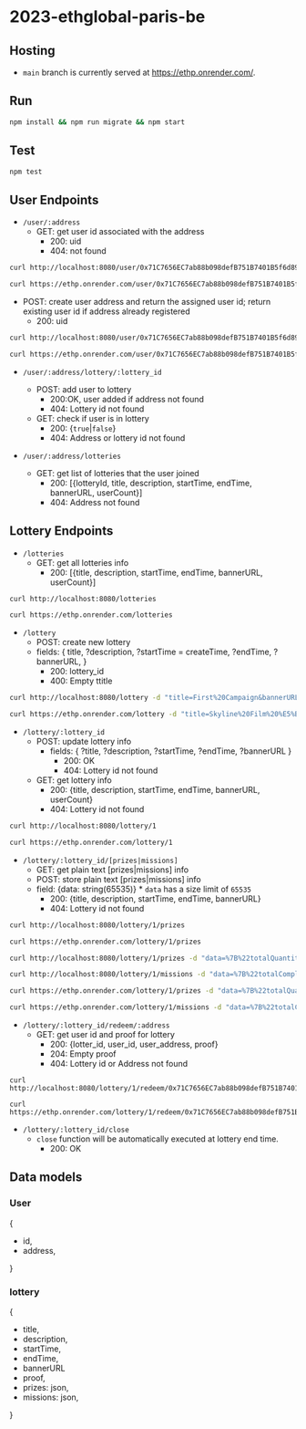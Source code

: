 # 2023-ethglobal-paris-be

## Hosting
- `main` branch is currently served at https://ethp.onrender.com/.

## Run
```sh
npm install && npm run migrate && npm start
```

## Test
```sh
npm test
```

## User Endpoints
- `/user/:address`
  - GET: get user id associated with the address
    - 200: uid
    - 404: not found
```sh
curl http://localhost:8080/user/0x71C7656EC7ab88b098defB751B7401B5f6d8976F
```
```sh
curl https://ethp.onrender.com/user/0x71C7656EC7ab88b098defB751B7401B5f6d8976F
```
  

  - POST: create user address and return the assigned user id; return existing user id if address already registered
    - 200: uid
```sh
curl http://localhost:8080/user/0x71C7656EC7ab88b098defB751B7401B5f6d8976F -X POST
```
```sh
curl https://ethp.onrender.com/user/0x71C7656EC7ab88b098defB751B7401B5f6d8976F -X POST
```

- `/user/:address/lottery/:lottery_id`

  - POST: add user to lottery
    - 200:OK, user added if address not found
    - 404: Lottery id not found
  - GET: check if user is in lottery
    - 200: {`true`|`false`}
    - 404: Address or lottery id not found
   
- `/user/:address/lotteries`
  - GET: get list of lotteries that the user joined
    - 200: [{lotteryId, title, description, startTime, endTime, bannerURL, userCount}]
    - 404: Address not found
      
## Lottery Endpoints
- `/lotteries`
  - GET: get all lotteries info
    - 200: [{title, description, startTime, endTime, bannerURL, userCount}]
```sh
curl http://localhost:8080/lotteries
```
```sh
curl https://ethp.onrender.com/lotteries
```

- `/lottery`
  - POST: create new lottery
  - fields: {
    title,
    ?description,
    ?startTime = createTime,
    ?endTime,
    ?bannerURL,
  }
    - 200: lottery_id
    - 400: Empty ttitle
```sh
curl http://localhost:8080/lottery -d "title=First%20Campaign&bannerURL=https%3A%2F%2Ftinyurl.com%2F3jy9ww3w"
```
```sh
curl https://ethp.onrender.com/lottery -d "title=Skyline%20Film%20%E5%B1%8B%E9%A0%82%E9%9B%BB%E5%BD%B1%E9%99%A2%207%E6%9C%88%E5%8F%B0%E5%8C%97%E5%B1%8B%E9%A0%82%E6%94%BE%E6%98%A0%207%2F21(Fri)%20-%207%2F23(Sun)%20%E8%B4%88%E7%A5%A8%E6%B4%BB%E5%8B%95&description=7%E6%9C%88%E7%9A%84%E7%9B%9B%E5%A4%8F%EF%BC%8C%E6%B2%92%E4%BB%80%E9%BA%BC%E6%AF%94%E5%9C%A8%E5%B1%8B%E9%A0%82%E5%96%9D%E6%9D%AF%E5%86%B0%E6%B6%BC%E9%80%8F%E5%BF%83%E7%9A%84%E5%95%A4%E9%85%92%EF%BC%8C%E5%90%83%E8%91%97%E9%A6%99%E5%AB%A9%E5%A4%9A%E6%B1%81%E7%9A%84%E7%BE%8E%E5%BC%8F%E7%87%BB%E8%82%89%EF%BC%8C%E4%BC%B4%E8%91%97%E5%BE%90%E5%BE%90%E5%BE%AE%E9%A2%A8%E8%88%87%E5%A5%BD%E9%9B%BB%E5%BD%B1%EF%BC%8C%E9%82%84%E8%A6%81%E4%BE%86%E5%BE%97%E7%97%9B%E5%BF%AB%E3%80%82%E7%A9%BF%E8%B6%8A%E6%99%82%E7%A9%BA%E8%88%87%E5%B9%B3%E8%A1%8C%E5%AE%87%E5%AE%99%EF%BC%8C%E7%B6%93%E5%85%B8%E4%B8%AD%E7%9A%84%E7%B6%93%E5%85%B8%EF%BC%8C%E9%82%84%E6%9C%89%E8%AE%93%E4%BD%A0%E6%8D%A7%E8%85%B9%E5%A4%A7%E7%AC%91%E7%9A%84%E7%B5%95%E5%A6%99%E5%A5%BD%E6%88%B2%E3%80%82%E5%8F%B0%E5%8C%977%E6%9C%88%E5%B1%8B%E9%A0%82%EF%BC%8C%E6%BB%BF%E8%B6%B3%E4%BD%A0%E5%B0%8D%E5%A5%BD%E9%9B%BB%E5%BD%B1%E7%9A%84%E6%89%80%E6%9C%89%E6%83%B3%E5%83%8F%E3%80%82&startTime=2023-07-08T05%3A00%3A00.000Z&endTime=2023-07-30T05%3A00%3A00.000Z&bannerURL=https://static.accupass.com/eventbanner/2306261712589032454360.jpg"
```

- `/lottery/:lottery_id`
  - POST: update lottery info
    - fields: {
      ?title, 
      ?description, 
      ?startTime, 
      ?endTime, 
      ?bannerURL
      }
      - 200: OK
      - 404: Lottery id not found
  - GET: get lottery info
    - 200: {title, description, startTime, endTime, bannerURL, userCount}
    - 404: Lottery id not found
```sh
curl http://localhost:8080/lottery/1
```
```sh
curl https://ethp.onrender.com/lottery/1
```

- `/lottery/:lottery_id/[prizes|missions]`
  - GET: get plain text [prizes|missions] info
  - POST: store plain text [prizes|missions] info
  - field: {data: string(65535)} * `data` has a size limit of `65535`
    - 200: {title, description, startTime, endTime, bannerURL}
    - 404: Lottery id not found
```sh
curl http://localhost:8080/lottery/1/prizes
```
```sh
curl https://ethp.onrender.com/lottery/1/prizes
```

```sh
curl http://localhost:8080/lottery/1/prizes -d "data=%7B%22totalQuantity%22%3A6%2C%22contents%22%3A%5B%7B%22id%22%3A%2243e12767-6f48-47d1-809f-8db917d6ace2%22%2C%22imageURL%22%3A%22https%3A%2F%2Fstatic.accupass.com%2Feventintro%2F2306210815051620670305.jpg%22%2C%22title%22%3A%22%E6%B5%B7%E4%B8%8A%E9%8B%BC%E7%90%B4%E5%B8%AB%20The%20Legend%20of%201900%20%E9%9B%BB%E5%BD%B1%E7%A5%A8%22%2C%22description%22%3A%227%2F21(Fri)%2019%3A00%20(18%3A00%20%E9%96%8B%E6%94%BE%E5%85%A5%E5%A0%B4%20Opens%20at%2018%3A00)%22%2C%22quantity%22%3A2%7D%2C%7B%22id%22%3A%22b15aef15-1a3a-45d5-b73b-1d9f4cc99240%22%2C%22imageURL%22%3A%22https%3A%2F%2Fstatic.accupass.com%2Feventintro%2F2306210815226000364040.jpg%22%2C%22title%22%3A%22%E4%B8%8D%E9%9B%A2%E8%81%B7%E5%86%92%E9%9A%AA%E7%8E%8B%20Irreductible%20%E9%9B%BB%E5%BD%B1%E7%A5%A8%22%2C%22description%22%3A%227%2F21(Fri)%2021%3A50%20(21%3A20%20%E9%96%8B%E6%94%BE%E5%85%A5%E5%A0%B4%20Opens%20at%2021%3A20)%22%2C%22quantity%22%3A2%7D%2C%7B%22id%22%3A%22cc5532d8-deab-4fcd-826a-10ac37a3959f%22%2C%22imageURL%22%3A%22https%3A%2F%2Fstatic.accupass.com%2Feventintro%2F2306210815511462000363.jpg%22%2C%22title%22%3A%22%E5%AA%BD%E7%9A%84%E5%A4%9A%E9%87%8D%E5%AE%87%E5%AE%99%20Everything%20Everywhere%20All%20at%20Once%20%E9%9B%BB%E5%BD%B1%E7%A5%A8%22%2C%22description%22%3A%227%2F22(Sat)%2019%3A00%20(18%3A00%20%E9%96%8B%E6%94%BE%E5%85%A5%E5%A0%B4%20Opens%20at%2018%3A00)%22%2C%22quantity%22%3A2%7D%5D%7D"
```
```sh
curl http://localhost:8080/lottery/1/missions -d "data=%7B%22totalCompletedMissions%22%3A1%2C%22totalRequiredMissions%22%3A2%2C%22missionList%22%3A%5B%7B%22id%22%3A%22f27c1514-abcc-4302-958e-078f9bcaeaae%22%2C%22completed%22%3Atrue%2C%22platform%22%3A%22facebook%22%2C%22action%22%3A%22follow%22%2C%22accountID%22%3A%22Skylinefilm%22%2C%22accountName%22%3A%22Skyline%20Film%20%E5%B1%8B%E9%A0%82%E9%9B%BB%E5%BD%B1%E9%99%A2%22%7D%2C%7B%22id%22%3A%2295644117-2ae0-42e2-b426-e81bd2143729%22%2C%22completed%22%3Afalse%2C%22platform%22%3A%22twitter%22%2C%22action%22%3A%22follow%22%2C%22accountID%22%3A%22SkylineFilms%22%2C%22accountName%22%3A%22Skyline%20Film%20%E5%B1%8B%E9%A0%82%E9%9B%BB%E5%BD%B1%E9%99%A2%22%7D%5D%7D"
```
```sh
curl https://ethp.onrender.com/lottery/1/prizes -d "data=%7B%22totalQuantity%22%3A6%2C%22contents%22%3A%5B%7B%22id%22%3A%2243e12767-6f48-47d1-809f-8db917d6ace2%22%2C%22imageURL%22%3A%22https%3A%2F%2Fstatic.accupass.com%2Feventintro%2F2306210815051620670305.jpg%22%2C%22title%22%3A%22%E6%B5%B7%E4%B8%8A%E9%8B%BC%E7%90%B4%E5%B8%AB%20The%20Legend%20of%201900%20%E9%9B%BB%E5%BD%B1%E7%A5%A8%22%2C%22description%22%3A%227%2F21(Fri)%2019%3A00%20(18%3A00%20%E9%96%8B%E6%94%BE%E5%85%A5%E5%A0%B4%20Opens%20at%2018%3A00)%22%2C%22quantity%22%3A2%7D%2C%7B%22id%22%3A%22b15aef15-1a3a-45d5-b73b-1d9f4cc99240%22%2C%22imageURL%22%3A%22https%3A%2F%2Fstatic.accupass.com%2Feventintro%2F2306210815226000364040.jpg%22%2C%22title%22%3A%22%E4%B8%8D%E9%9B%A2%E8%81%B7%E5%86%92%E9%9A%AA%E7%8E%8B%20Irreductible%20%E9%9B%BB%E5%BD%B1%E7%A5%A8%22%2C%22description%22%3A%227%2F21(Fri)%2021%3A50%20(21%3A20%20%E9%96%8B%E6%94%BE%E5%85%A5%E5%A0%B4%20Opens%20at%2021%3A20)%22%2C%22quantity%22%3A2%7D%2C%7B%22id%22%3A%22cc5532d8-deab-4fcd-826a-10ac37a3959f%22%2C%22imageURL%22%3A%22https%3A%2F%2Fstatic.accupass.com%2Feventintro%2F2306210815511462000363.jpg%22%2C%22title%22%3A%22%E5%AA%BD%E7%9A%84%E5%A4%9A%E9%87%8D%E5%AE%87%E5%AE%99%20Everything%20Everywhere%20All%20at%20Once%20%E9%9B%BB%E5%BD%B1%E7%A5%A8%22%2C%22description%22%3A%227%2F22(Sat)%2019%3A00%20(18%3A00%20%E9%96%8B%E6%94%BE%E5%85%A5%E5%A0%B4%20Opens%20at%2018%3A00)%22%2C%22quantity%22%3A2%7D%5D%7D"
```
```sh
curl https://ethp.onrender.com/lottery/1/missions -d "data=%7B%22totalCompletedMissions%22%3A1%2C%22totalRequiredMissions%22%3A2%2C%22missionList%22%3A%5B%7B%22id%22%3A%22f27c1514-abcc-4302-958e-078f9bcaeaae%22%2C%22completed%22%3Atrue%2C%22platform%22%3A%22facebook%22%2C%22action%22%3A%22follow%22%2C%22accountID%22%3A%22Skylinefilm%22%2C%22accountName%22%3A%22Skyline%20Film%20%E5%B1%8B%E9%A0%82%E9%9B%BB%E5%BD%B1%E9%99%A2%22%7D%2C%7B%22id%22%3A%2295644117-2ae0-42e2-b426-e81bd2143729%22%2C%22completed%22%3Afalse%2C%22platform%22%3A%22twitter%22%2C%22action%22%3A%22follow%22%2C%22accountID%22%3A%22SkylineFilms%22%2C%22accountName%22%3A%22Skyline%20Film%20%E5%B1%8B%E9%A0%82%E9%9B%BB%E5%BD%B1%E9%99%A2%22%7D%5D%7D"
```

- `/lottery/:lottery_id/redeem/:address`
  - GET: get user id and proof for lottery
    - 200: {lotter_id, user_id, user_address, proof}
    - 204: Empty proof
    - 404: Lottery id or Address not found
```
curl http://localhost:8080/lottery/1/redeem/0x71C7656EC7ab88b098defB751B7401B5f6d8976F
```
```
curl https://ethp.onrender.com/lottery/1/redeem/0x71C7656EC7ab88b098defB751B7401B5f6d8976F
```

- `/lottery/:lottery_id/close`
  - `close` function will be automatically executed at lottery end time.
    - 200: OK

## Data models
### User
{
  - id,
  - address,

}

### lottery
{
  - title,
  - description,
  - startTime,
  - endTime,
  - bannerURL
  - proof,
  - prizes: json,
  - missions: json,
  
}
